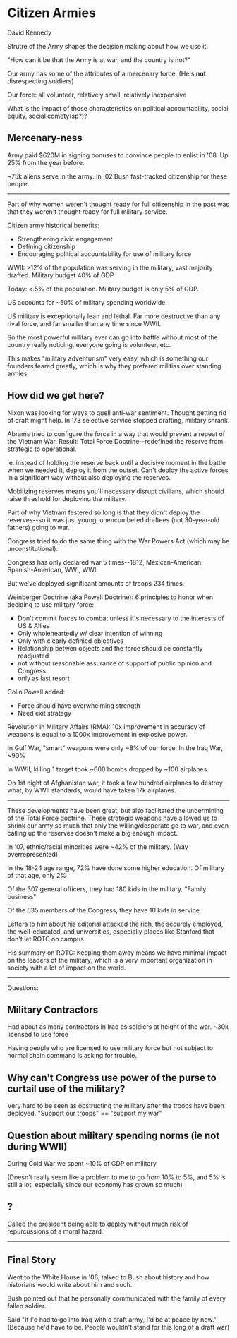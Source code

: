 # Citizen Armies

David Kennedy

Strutre of the Army shapes the decision making about how we use it.

"How can it be that the Army is at war, and the country is not?"

Our army has some of the attributes of a mercenary force. (He's **not** disrespecting soldiers)

Our force: all volunteer, relatively small, relatively inexpensive

What is the impact of those characteristics on political accountability, social equity, social comety(sp?)?

## Mercenary-ness

Army paid $620M in signing bonuses to convince people to enlist in '08. Up 25% from the year before.

~75k aliens serve in the army. In '02 Bush fast-tracked citizenship for these people.

---

Part of why women weren't thought ready for full citizenship in the past was that they weren't thought ready for full military service.

Citizen army historical benefits:
* Strengthening civic engagement
* Defining citizenship
* Encouraging political accountability for use of military force

WWII: >12% of the population was serving in the military, vast majority drafted. Military budget 40% of GDP

Today: <.5% of the population. Military budget is only 5% of GDP.

US accounts for ~50% of military spending worldwide.

US military is exceptionally lean and lethal. Far more destructive than any rival force, and far smaller than any time since WWII.

So the most powerful military ever can go into battle without most of the country really noticing, everyone going is volunteer, etc.

This makes "military adventurism" very easy, which is something our founders feared greatly, which is why they prefered militias over standing armies.

## How did we get here?

Nixon was looking for ways to quell anti-war sentiment. Thought getting rid of draft might help. In '73 selective service stopped drafting, military shrank.

Abrams tried to configure the force in a way that would prevent a repeat of the Vietnam War. Result: Total Force Doctrine--redefined the reserve from strategic to operational.

ie. instead of holding the reserve back until a decisive moment in the battle when we needed it, deploy it from the outset. Can't deploy the active forces in a significant way without also deploying the reserves.

Mobilizing reserves means you'll necessary disrupt civilians, which should raise threshold for deploying the military.

Part of why Vietnam festered so long is that they didn't deploy the reserves--so it was just young, unencumbered draftees (not 30-year-old fathers) going to war.

Congress tried to do the same thing with the War Powers Act (which may be unconstitutional).

Congress has only declared war 5 times--1812, Mexican-American, Spanish-American, WWI, WWII

But we've deployed significant amounts of troops 234 times.

Weinberger Doctrine (aka Powell Doctrine): 6 principles to honor when deciding to use military force:
* Don't commit forces to combat unless it's necessary to the interests of US & Allies
* Only wholeheartedly w/ clear intention of winning
* Only with clearly definied objectives
* Relationship betwen objects and the force should be constantly readjusted
* not without reasonable assurance of support of public opinion and Congress
* only as last resort

Colin Powell added:
* Force should have overwhelming strength
* Need exit strategy

Revolution in Military Affairs (RMA): 10x improvement in accuracy of weapons is equal to a 1000x improvement in explosive power.

In Gulf War, "smart" weapons were only ~8% of our force. In the Iraq War, ~90%

In WWII, killing 1 target took ~600 bombs dropped by ~100 airplanes.

On 1st night of Afghanistan war, it took a few hundred airplanes to destroy what, by WWII standards, would have taken 17k airplanes.

---

These developments have been great, but also facilitated the undermining of the Total Force doctrine. These strategic weapons have allowed us to shrink our army so much that only the willing/desperate go to war, and even calling up the reserves doesn't make a big enough impact.

In '07, ethnic/racial minorities were ~42% of the military. (Way overrepresented)

In the 18-24 age range, 72% have done some higher education. Of military of that age, only 2%

Of the 307 general officers, they had 180 kids in the military. "Family business"

Of the 535 members of the Congress, they have 10 kids in service.

Letters to him about his editorial attacked the rich, the securely employed, the well-educated, and universities, especially places like Stanford that don't let ROTC on campus.

His summary on ROTC: Keeping them away means we have minimal impact on the leaders of the military, which is a very important organization in society with a lot of impact on the world.

---

Questions:

## Military Contractors

Had about as many contractors in Iraq as soldiers at height of the war. ~30k licensed to use force

Having people who are licensed to use military force but not subject to normal chain command is asking for trouble.

## Why can't Congress use power of the purse to curtail use of the military?

Very hard to be seen as obstructing the military after the troops have been deployed. "Support our troops" == "support my war"

## Question about military spending norms (ie not during WWII)

During Cold War we spent ~10% of GDP on military

(Doesn't really seem like a problem to me to go from 10% to 5%, and 5% is still a lot, especially since our economy has grown so much)

## ?

Called the president being able to deploy without much risk of repurcussions of a moral hazard.

---

## Final Story

Went to the White House in '06, talked to Bush about history and how historians would write about him and such.

Bush pointed out that he personally communicated with the family of every fallen soldier.

Said "If I'd had to go into Iraq with a draft army, I'd be at peace by now." (Because he'd have to be. People wouldn't stand for this long of a draft war)
